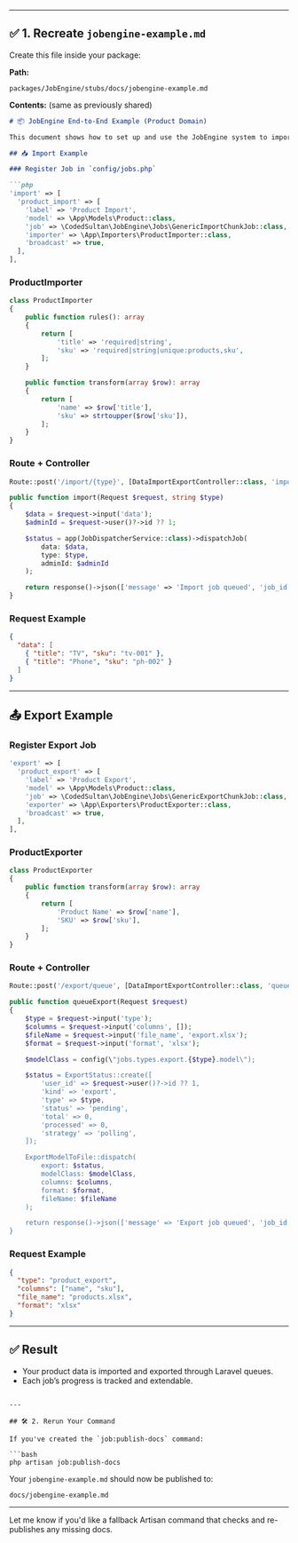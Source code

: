 

---

## ✅ 1. Recreate `jobengine-example.md`

Create this file inside your package:

**Path:**
```
packages/JobEngine/stubs/docs/jobengine-example.md
```

**Contents:** (same as previously shared)

```markdown
# 📦 JobEngine End-to-End Example (Product Domain)

This document shows how to set up and use the JobEngine system to import and export `Product` data in a real-world Laravel application.

## 📥 Import Example

### Register Job in `config/jobs.php`

```php
'import' => [
  'product_import' => [
    'label' => 'Product Import',
    'model' => \App\Models\Product::class,
    'job' => \CodedSultan\JobEngine\Jobs\GenericImportChunkJob::class,
    'importer' => \App\Importers\ProductImporter::class,
    'broadcast' => true,
  ],
],
```

### ProductImporter

```php
class ProductImporter
{
    public function rules(): array
    {
        return [
            'title' => 'required|string',
            'sku' => 'required|string|unique:products,sku',
        ];
    }

    public function transform(array $row): array
    {
        return [
            'name' => $row['title'],
            'sku' => strtoupper($row['sku']),
        ];
    }
}
```

### Route + Controller

```php
Route::post('/import/{type}', [DataImportExportController::class, 'import']);
```

```php
public function import(Request $request, string $type)
{
    $data = $request->input('data');
    $adminId = $request->user()?->id ?? 1;

    $status = app(JobDispatcherService::class)->dispatchJob(
        data: $data,
        type: $type,
        adminId: $adminId
    );

    return response()->json(['message' => 'Import job queued', 'job_id' => $status->id]);
}
```

### Request Example

```json
{
  "data": [
    { "title": "TV", "sku": "tv-001" },
    { "title": "Phone", "sku": "ph-002" }
  ]
}
```

---

## 📤 Export Example

### Register Export Job

```php
'export' => [
  'product_export' => [
    'label' => 'Product Export',
    'model' => \App\Models\Product::class,
    'job' => \CodedSultan\JobEngine\Jobs\GenericExportChunkJob::class,
    'exporter' => \App\Exporters\ProductExporter::class,
    'broadcast' => true,
  ],
],
```

### ProductExporter

```php
class ProductExporter
{
    public function transform(array $row): array
    {
        return [
            'Product Name' => $row['name'],
            'SKU' => $row['sku'],
        ];
    }
}
```

### Route + Controller

```php
Route::post('/export/queue', [DataImportExportController::class, 'queueExport']);
```

```php
public function queueExport(Request $request)
{
    $type = $request->input('type');
    $columns = $request->input('columns', []);
    $fileName = $request->input('file_name', 'export.xlsx');
    $format = $request->input('format', 'xlsx');

    $modelClass = config(\"jobs.types.export.{$type}.model\");

    $status = ExportStatus::create([
        'user_id' => $request->user()?->id ?? 1,
        'kind' => 'export',
        'type' => $type,
        'status' => 'pending',
        'total' => 0,
        'processed' => 0,
        'strategy' => 'polling',
    ]);

    ExportModelToFile::dispatch(
        export: $status,
        modelClass: $modelClass,
        columns: $columns,
        format: $format,
        fileName: $fileName
    );

    return response()->json(['message' => 'Export job queued', 'job_id' => $status->id]);
}
```

### Request Example

```json
{
  "type": "product_export",
  "columns": ["name", "sku"],
  "file_name": "products.xlsx",
  "format": "xlsx"
}
```

---

## ✅ Result

- Your product data is imported and exported through Laravel queues.
- Each job’s progress is tracked and extendable.
```

---

## 🛠 2. Rerun Your Command

If you've created the `job:publish-docs` command:

```bash
php artisan job:publish-docs
```

Your `jobengine-example.md` should now be published to:

```
docs/jobengine-example.md
```

---

Let me know if you'd like a fallback Artisan command that checks and re-publishes any missing docs.
